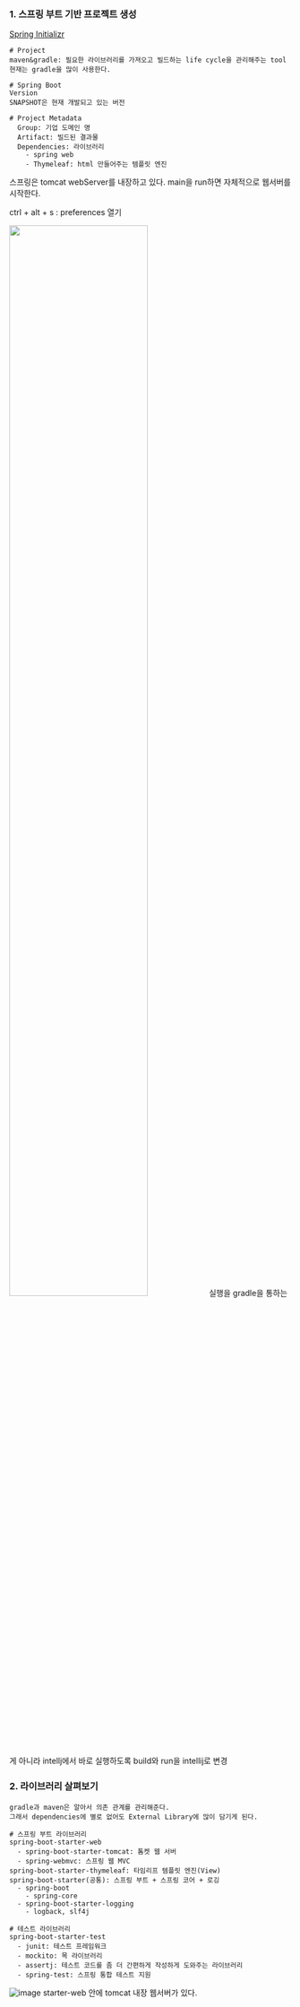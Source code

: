 ### 1. 스프링 부트 기반 프로젝트 생성

[Spring Initializr](https://start.spring.io/)

```
# Project
maven&gradle: 필요한 라이브러리를 가져오고 빌드하는 life cycle을 관리해주는 tool
현재는 gradle을 많이 사용한다.

# Spring Boot
Version
SNAPSHOT은 현재 개발되고 있는 버전

# Project Metadata
  Group: 기업 도메인 명
  Artifact: 빌드된 결과물
  Dependencies: 라이브러리
    - spring web
    - Thymeleaf: html 만들어주는 템플릿 엔진
```

스프링은 tomcat webServer를 내장하고 있다. main을 run하면 자체적으로 웹서버를 시작한다.

ctrl + alt + s : preferences 열기

<img src="https://user-images.githubusercontent.com/60870438/169662499-8b1b6a7d-e6bf-48c2-ad49-229b68f101e1.png" width=70%>
실행을 gradle을 통하는게 아니라 intellj에서 바로 실행하도록 build와 run을 intellij로 변경

### 2. 라이브러리 살펴보기

```
gradle과 maven은 알아서 의존 관계를 관리해준다.
그래서 dependencies에 별로 없어도 External Library에 많이 담기게 된다.

# 스프링 부트 라이브러리
spring-boot-starter-web
  - spring-boot-starter-tomcat: 톰켓 웹 서버
  - spring-webmvc: 스프링 웹 MVC
spring-boot-starter-thymeleaf: 타임리프 템플릿 엔진(View)
spring-boot-starter(공통): 스프링 부트 + 스프링 코어 + 로깅
  - spring-boot
    - spring-core
  - spring-boot-starter-logging
    - logback, slf4j
    
# 테스트 라이브러리
spring-boot-starter-test
  - junit: 테스트 프레임워크
  - mockito: 목 라이브러리
  - assertj: 테스트 코드를 좀 더 간편하게 작성하게 도와주는 라이브러리
  - spring-test: 스프링 통합 테스트 지원
```
![image](https://user-images.githubusercontent.com/60870438/169662704-cdb9cc0a-e237-4c11-8c30-349e60c0c915.png)
starter-web 안에 tomcat 내장 웹서버가 있다.

